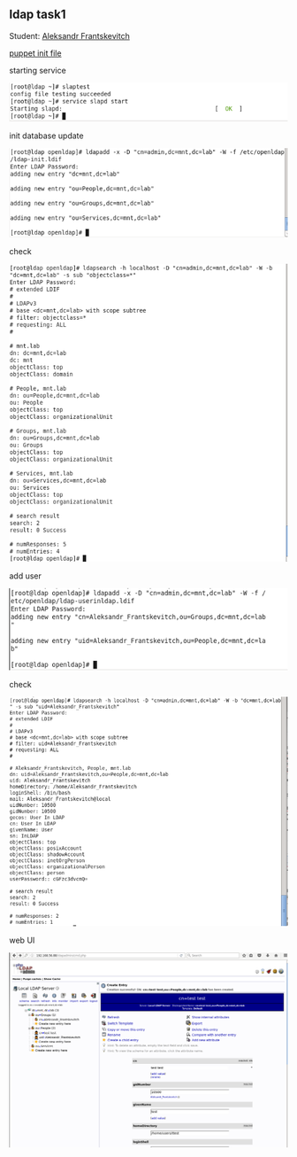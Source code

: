 ## ldap task1

Student: [Aleksandr Frantskevitch](https://upsa.epam.com/workload/employeeView.do?employeeId=4060741400038672408#emplTab=general)

[puppet init file](/modules/ldapinstall/manifests/init.pp) 

starting service

![myimage-alt-tag](/screen/Screenshot-1.png)

init database update

![myimage-alt-tag](/screen/Screenshot-2.png)

check

![myimage-alt-tag](/screen/Screenshot-3.png)

add user

![myimage-alt-tag](/screen/Screenshot-4.png)

check

![myimage-alt-tag](/screen/Screenshot-5.png)

web UI

![myimage-alt-tag](/screen/Screenshot-8.png)
